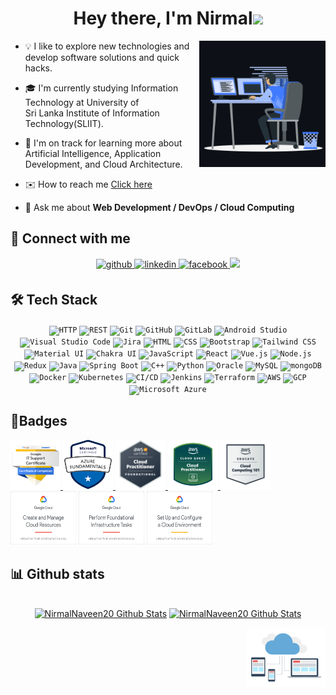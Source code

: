 <h1 align="center">Hey there, I'm Nirmal<img src="https://user-images.githubusercontent.com/26017543/213809353-c908d93c-3dff-4694-9d13-e0e5cbdb879c.png" width="30px"></h1>
<!--<h3 align="center">Full Stack Developer / Cloud Engineer</h3>-->


<!--[![Typing SVG](https://readme-typing-svg.herokuapp.com?font=comfortaa&color=016EEA&size=24&width=500&lines=Talks+About+Software+Engineering;Talks+About+Cloud+Engineering;Tlaks+about+DevOps;Nice+to+meet+you...)](https://git.io/typing-svg) -->

<img width="40%" align="right" alt="Github Header" src="Images/coding_2.gif" />

- 💡 I like to explore new technologies and develop software solutions and quick hacks.

- 🎓  I'm currently studying Information Technology at University of <br>Sri Lanka Institute of Information Technology(SLIIT).

- 🌱  I'm on track for learning more about Artificial Intelligence, Application Development, and Cloud Architecture.

- ✉️ How to reach me <a href="https://www.nirmalnaveen.me" target="_blank">Click here</a>

- 💬 Ask me about **Web Development / DevOps / Cloud Computing**

## 🙌 Connect with me  
<div align="center">
<a href="https://github.com/NirmalNaveen20" target="_blank">
<img src=https://img.shields.io/badge/github-%2324292e.svg?&style=for-the-badge&logo=github&logoColor=white alt=github style="margin-bottom: 5px;" />
</a>
<a href="https://linkedin.com/in/nirmal-naveen" target="_blank">
<img src=https://img.shields.io/badge/linkedin-%231E77B5.svg?&style=for-the-badge&logo=linkedin&logoColor=white alt=linkedin style="margin-bottom: 5px;" />
</a>
<a href="https://www.facebook.com/nirmalnaveen" target="_blank">
<img src=https://img.shields.io/badge/facebook-%232E87FB.svg?&style=for-the-badge&logo=facebook&logoColor=white alt=facebook style="margin-bottom: 5px;" />
</a>
	<a href="https://nirmalnaveen.medium.com" target="_blank">
		<img src=https://img.shields.io/badge/Medium-12100E?style=for-the-badge&logo=medium&logoColor=white />
	</a>
</div>  

## **🛠 Tech Stack**<br>

<div align="center">
	<code><img width="45" src="https://user-images.githubusercontent.com/25181517/192107854-765620d7-f909-4953-a6da-36e1ef69eea6.png" alt="HTTP" title="HTTP"/></code>
	<code><img width="45" src="https://user-images.githubusercontent.com/25181517/192107858-fe19f043-c502-4009-8c47-476fc89718ad.png" alt="REST" title="REST"/></code>
	<code><img width="45" src="https://user-images.githubusercontent.com/25181517/192108372-f71d70ac-7ae6-4c0d-8395-51d8870c2ef0.png" alt="Git" title="Git"/></code>
	<code><img width="45" src="https://user-images.githubusercontent.com/25181517/192108374-8da61ba1-99ec-41d7-80b8-fb2f7c0a4948.png" alt="GitHub" title="GitHub"/></code>
	<code><img width="45" src="https://user-images.githubusercontent.com/25181517/192108376-c675d39b-90f6-4073-bde6-5a9291644657.png" alt="GitLab" title="GitLab"/></code>
	<code><img width="45" src="https://user-images.githubusercontent.com/25181517/192108895-20dc3343-43e3-4a54-a90e-13a4abbc57b9.png" alt="Android Studio" title="Android Studio"/></code>
	<code><img width="45" src="https://user-images.githubusercontent.com/25181517/192108891-d86b6220-e232-423a-bf5f-90903e6887c3.png" alt="Visual Studio Code" title="Visual Studio Code"/></code>
	<code><img width="45" src="https://user-images.githubusercontent.com/25181517/183912952-83784e94-629d-4c34-a961-ae2ae795b662.png" alt="Jira" title="Jira"/></code>
	<code><img width="45" src="https://user-images.githubusercontent.com/25181517/192158954-f88b5814-d510-4564-b285-dff7d6400dad.png" alt="HTML" title="HTML"/></code>
	<code><img width="45" src="https://user-images.githubusercontent.com/25181517/183898674-75a4a1b1-f960-4ea9-abcb-637170a00a75.png" alt="CSS" title="CSS"/></code>
	<code><img width="45" src="https://user-images.githubusercontent.com/25181517/183898054-b3d693d4-dafb-4808-a509-bab54cf5de34.png" alt="Bootstrap" title="Bootstrap"/></code>
	<code><img width="45" src="https://user-images.githubusercontent.com/25181517/202896760-337261ed-ee92-4979-84c4-d4b829c7355d.png" alt="Tailwind CSS" title="Tailwind CSS"/></code>
	<code><img width="45" src="https://user-images.githubusercontent.com/25181517/189716630-fe6c084c-6c66-43af-aa49-64c8aea4a5c2.png" alt="Material UI" title="Material UI"/></code>
	<code><img width="45" src="https://user-images.githubusercontent.com/25181517/190887639-d0ba4ec9-ddbe-45dd-bea1-4db83846503e.png" alt="Chakra UI" title="Chakra UI"/></code>
	<code><img width="45" src="https://user-images.githubusercontent.com/25181517/117447155-6a868a00-af3d-11eb-9cfe-245df15c9f3f.png" alt="JavaScript" title="JavaScript"/></code>
	<code><img width="45" src="https://user-images.githubusercontent.com/25181517/183897015-94a058a6-b86e-4e42-a37f-bf92061753e5.png" alt="React" title="React"/></code>
	<code><img width="45" src="https://user-images.githubusercontent.com/25181517/117448124-a2da9800-af3e-11eb-85d2-bd1b69b65603.png" alt="Vue.js" title="Vue.js"/></code>
	<code><img width="45" src="https://user-images.githubusercontent.com/25181517/183568594-85e280a7-0d7e-4d1a-9028-c8c2209e073c.png" alt="Node.js" title="Node.js"/></code>
	<code><img width="45" src="https://user-images.githubusercontent.com/25181517/187896150-cc1dcb12-d490-445c-8e4d-1275cd2388d6.png" alt="Redux" title="Redux"/></code>
	<code><img width="45" src="https://user-images.githubusercontent.com/25181517/117201156-9a724800-adec-11eb-9a9d-3cd0f67da4bc.png" alt="Java" title="Java"/></code>
	<code><img width="45" src="https://user-images.githubusercontent.com/25181517/183891303-41f257f8-6b3d-487c-aa56-c497b880d0fb.png" alt="Spring Boot" title="Spring Boot"/></code>
	<code><img width="45" src="https://user-images.githubusercontent.com/25181517/192106073-90fffafe-3562-4ff9-a37e-c77a2da0ff58.png" alt="C++" title="C++"/></code>
	<code><img width="45" src="https://user-images.githubusercontent.com/25181517/183423507-c056a6f9-1ba8-4312-a350-19bcbc5a8697.png" alt="Python" title="Python"/></code>
	<code><img width="45" src="https://user-images.githubusercontent.com/25181517/117208736-bdedc080-adf5-11eb-912f-61c7d43705f6.png" alt="Oracle" title="Oracle"/></code>
	<code><img width="45" src="https://user-images.githubusercontent.com/25181517/183896128-ec99105a-ec1a-4d85-b08b-1aa1620b2046.png" alt="MySQL" title="MySQL"/></code>
	<code><img width="45" src="https://user-images.githubusercontent.com/25181517/182884177-d48a8579-2cd0-447a-b9a6-ffc7cb02560e.png" alt="mongoDB" title="mongoDB"/></code>
	<code><img width="45" src="https://user-images.githubusercontent.com/25181517/117207330-263ba280-adf4-11eb-9b97-0ac5b40bc3be.png" alt="Docker" title="Docker"/></code>
	<code><img width="45" src="https://user-images.githubusercontent.com/25181517/182534006-037f08b5-8e7b-4e5f-96b6-5d2a5558fa85.png" alt="Kubernetes" title="Kubernetes"/></code>
	<code><img width="45" src="https://user-images.githubusercontent.com/25181517/183868728-b2e11072-00a5-47e2-8a4e-4ebbb2b8c554.png" alt="CI/CD" title="CI/CD"/></code>
	<code><img width="45" src="https://user-images.githubusercontent.com/25181517/179090274-733373ef-3b59-4f28-9ecb-244bea700932.png" alt="Jenkins" title="Jenkins"/></code>
	<code><img width="45" src="https://user-images.githubusercontent.com/25181517/183345121-36788a6e-5462-424a-be67-af1ebeda79a2.png" alt="Terraform" title="Terraform"/></code>
	<code><img width="45" src="https://user-images.githubusercontent.com/25181517/183896132-54262f2e-6d98-41e3-8888-e40ab5a17326.png" alt="AWS" title="AWS"/></code>
	<code><img width="45" src="https://user-images.githubusercontent.com/25181517/183911547-990692bc-8411-4878-99a0-43506cdb69cf.png" alt="GCP" title="GCP"/></code>
	<code><img width="45" src="https://user-images.githubusercontent.com/25181517/183911544-95ad6ba7-09bf-4040-ac44-0adafedb9616.png" alt="Microsoft Azure" title="Microsoft Azure"/></code>
</div>

## **🥇Badges**<br>
<p>
  <a href="https://www.credly.com/earner/earned/badge/dc28650a-a006-430d-b26a-dde2a7c64aee" target="_blank"> <img src="Badges/googleitsupport.png" alt="googleitsupport" width="80" height="80"> </a>
  <a href="https://www.credly.com/earner/earned/badge/81997ca8-f1a4-4a4a-830e-35854bde028e" target="_blank"> <img src="Badges/azure-fundamentals.png" alt="Azure Fundamentals" width="80" height="80"> 
  <img href="https://www.credly.com/earner/earned/badge/d350cf89-7da8-43f7-be2f-40aff60927dd" src="Badges/aws-cloud-practioner.png" alt="AWS-CloudPractitioner" width="80" height="80"> </a>
  <a href="https://www.credly.com/earner/earned/badge/cee27b6d-df3d-4df7-9fa1-ee491d7a3e99" target="_blank"> <img src="Badges/aws-cloud-quest.png" alt="AWS Cloud Practitioner" width="80" height="80"> </a>
	<a href="https://www.credly.com/earner/earned/badge/76bdf0e8-7f65-40a3-b74c-a17d035b3473" target="_blank"> <img src="Badges/aws-educate-cloud101.png" alt="AWS Cloud Practitioner" width="80" height="80"> </a>
  <img src="Badges/gcloudresources.png" alt="gcloudresources" width="105" height="85">
  <img src="Badges/gcloud platform taska.png " alt="gcloud platform taska" width="105" height="85">
  <img src="Badges/gcloudcloudenvironment.png" alt="gcloudcloudenvironment" width="105" height="85">
</p>



<!-- GitHub stats section -->

## 📊 Github stats

<!-- Bassed on: https://github.com/NirmalNaveen20/ -->
<p align="center">
  <br/>
        <a href="https://github.com/NirmalNaveen20/NirmalNaveen20"><img alt="NirmalNaveen20 Github Stats" src="https://github-readme-stats-git-masterrstaa-rickstaa.vercel.app/api?username=NirmalNaveen20&show_icons=true&count_private=true" height="192px" /></a>
        <a href="https://github.com/NirmalNaveen20/NirmalNaveen20"><img alt="NirmalNaveen20 Github Stats" src="https://github-readme-stats-git-masterrstaa-rickstaa.vercel.app/api/top-langs/?username=NirmalNaveen20&hide=html,TSQL,CSS,PLSQL,php,SCSS,Jupyter%20Notebook&layout=compact&count_private=true&langs_count=8" height="192px" /></a>
</p>


<img width="25%" align="right" alt="Github Header" src="Images/cloud.gif" />
